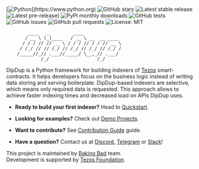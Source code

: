 [![Python](https://img.shields.io/badge/made%20with-python-blue.svg?)](https://www.python.org)
![GitHub stars](https://img.shields.io/github/stars/dipdup-net/dipdup-py)
![Latest stable release](https://img.shields.io/github/v/release/dipdup-net/dipdup-py?label=stable)
![Latest pre-release)](https://img.shields.io/github/v/release/dipdup-net/dipdup-py?include_prereleases&label=latest)
![PyPI monthly downloads](https://img.shields.io/pypi/dm/dipdup)
![GitHub tests](https://img.shields.io/github/workflow/status/dipdup-net/dipdup-py/Test)
![GitHub issues](https://img.shields.io/github/issues/dipdup-net/dipdup-py)
![GitHub pull requests](https://img.shields.io/github/issues-pr/dipdup-net/dipdup-py)
![License: MIT](https://img.shields.io/github/license/dipdup-net/dipdup-py)

```text
        ____   _         ____              
       / __ \ (_)____   / __ \ __  __ ____ 
      / / / // // __ \ / / / // / / // __ \
     / /_/ // // /_/ // /_/ // /_/ // /_/ /
    /_____//_// .___//_____/ \__,_// .___/ 
             /_/                  /_/      
```

DipDup is a Python framework for building indexers of [Tezos](https://tezos.com/) smart-contracts. It helps developers focus on the business logic instead of writing data storing and serving boilerplate. DipDup-based indexers are selective, which means only required data is requested. This approach allows to achieve faster indexing times and decreased load on APIs DipDup uses.

* **Ready to build your first indexer?** Head to [Quickstart](https://docs.dipdup.net/quickstart).

* **Looking for examples?** Check out [Demo Projects](https://github.com/dipdup-net/dipdup-py/tree/master/src).

* **Want to contribute?** See [Contribution Guide](https://github.com/dipdup-net/dipdup-py/tree/master/CONTRIBUTING.md) guide.

* **Have a question?** Contact us at [Discord](https://discord.gg/JZKhv7uW), [Telegram](https://t.me/baking_bad_chat) or [Slack](https://tezos-dev.slack.com/archives/CV5NX7F2L)!


This project is maintained by [Baking Bad](https://baking-bad.org/) team.  
Development is supported by [Tezos Foundation](https://tezos.foundation/).
